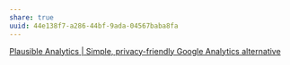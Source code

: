 ```yaml
---
share: true
uuid: 44e138f7-a286-44bf-9ada-04567baba8fa
---
```

[Plausible Analytics | Simple, privacy-friendly Google Analytics alternative](https://plausible.io/)